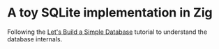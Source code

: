 # A toy SQLite implementation in Zig

Following the [Let's Build a Simple Database][0] tutorial to understand the database internals.

[0]: https://cstack.github.io/db_tutorial/
